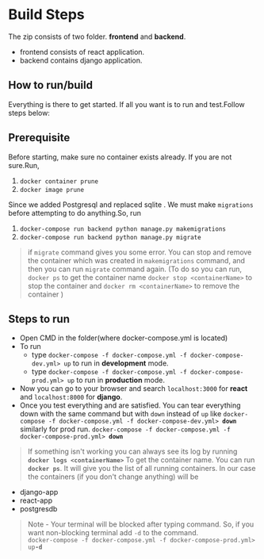 # Build Steps

The zip consists of two folder. **frontend** and **backend**.

- frontend consists of react application.
- backend contains django application.

## How to run/build

Everything is there to get started. If all you want is to run and test.Follow steps below:

## Prerequisite

Before starting, make sure no container exists already. If you are not sure.Run,

1. `docker container prune`
2. `docker image prune`

Since we added Postgresql and replaced sqlite . We must make `migrations` before attempting to do anything.So, run

1. `docker-compose run backend python manage.py makemigrations`
2. `docker-compose run backend python manage.py migrate`

>if `migrate` command gives you some error. You can stop and remove the container which was created in `makemigrations`
>command, and then you can run `migrate` command again.
>(To do so you can run, `docker ps` to get the container name `docker stop <containerName>` to stop the container and 
>`docker rm <containerName>` to remove the container )

## Steps to run

- Open CMD in the folder(where docker-compose.yml is located)
- To run
  - type `docker-compose -f docker-compose.yml -f docker-compose-dev.yml> up` to run in **development** mode.
  - type `docker-compose -f docker-compose.yml -f docker-compose-prod.yml> up` to run in **production** mode.
- Now you can go to your browser and search `localhost:3000` for **react** and `localhost:8000` for **django**.
- Once you test everything and are satisfied. You can tear everything down with the same command but with `down` instead 
of `up` like
  `docker-compose -f docker-compose.yml -f docker-compose-dev.yml> `**`down`**
  similarly for prod run.
  `docker-compose -f docker-compose.yml -f docker-compose-prod.yml> `**`down`**

>If something isn't working you can always see its log by running
>**`docker logs <containerName>`**
>To get the container name. You can run **`docker ps`**. It will give you the list of all running containers. In our 
>case the containers (if you don't change anything) will be

- django-app
- react-app
- postgresdb

>Note - Your terminal will be blocked after typing command. So, if you want non-blocking terminal add `-d` to the 
>command.  
>`docker-compose -f docker-compose.yml -f docker-compose-prod.yml> up`**`-d`**
